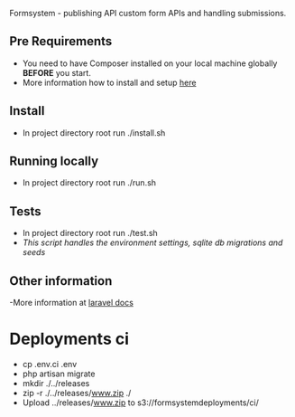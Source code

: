 Formsystem - publishing API custom form APIs and handling submissions.


## Pre Requirements
- You need to have Composer installed on your local machine globally **BEFORE** you start.
- More information how to install and setup [here](https://getcomposer.org/doc/00-intro.md)



## Install
- In project directory root run ./install.sh


## Running locally
- In project directory root run ./run.sh


## Tests
- In project directory root run ./test.sh
- *This script handles the environment settings, sqlite db migrations and seeds*


## Other information
-More information at [laravel docs](https://laravel.com/docs/5.4)




# Deployments ci
- cp .env.ci .env
- php artisan migrate
- mkdir ./../releases
- zip -r ./../releases/www.zip ./
- Upload ../releases/www.zip to s3://formsystemdeployments/ci/
